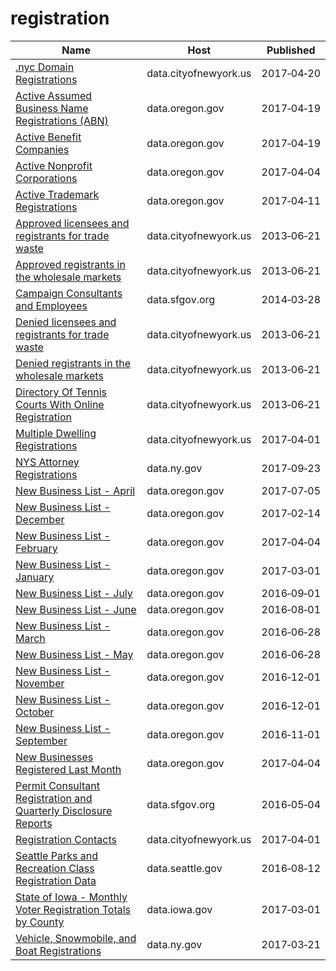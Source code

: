 # registration

Name | Host | Published
---- | ---- | ---------
[.nyc Domain Registrations](../datasets/9cw8-7heb.md) | data.cityofnewyork.us | 2017&#x2011;04&#x2011;20
[Active Assumed Business Name Registrations (ABN)](../datasets/vt5w-tv2x.md) | data.oregon.gov | 2017&#x2011;04&#x2011;19
[Active Benefit Companies](../datasets/baig-8b9x.md) | data.oregon.gov | 2017&#x2011;04&#x2011;19
[Active Nonprofit Corporations](../datasets/8kyv-b2kw.md) | data.oregon.gov | 2017&#x2011;04&#x2011;04
[Active Trademark Registrations](../datasets/ny3n-dx3v.md) | data.oregon.gov | 2017&#x2011;04&#x2011;11
[Approved licensees and registrants for trade waste](../datasets/tphb-2tdm.md) | data.cityofnewyork.us | 2013&#x2011;06&#x2011;21
[Approved registrants in the wholesale markets](../datasets/sapz-4gsi.md) | data.cityofnewyork.us | 2013&#x2011;06&#x2011;21
[Campaign Consultants and Employees](../datasets/8n8d-ry79.md) | data.sfgov.org | 2014&#x2011;03&#x2011;28
[Denied licensees and registrants for trade waste](../datasets/5t7n-dizh.md) | data.cityofnewyork.us | 2013&#x2011;06&#x2011;21
[Denied registrants in the wholesale markets](../datasets/35f6-8qd2.md) | data.cityofnewyork.us | 2013&#x2011;06&#x2011;21
[Directory Of Tennis Courts With Online Registration](../datasets/j6ik-kjbs.md) | data.cityofnewyork.us | 2013&#x2011;06&#x2011;21
[Multiple Dwelling Registrations](../datasets/tesw-yqqr.md) | data.cityofnewyork.us | 2017&#x2011;04&#x2011;01
[NYS Attorney Registrations](../datasets/eqw2-r5nb.md) | data.ny.gov | 2017&#x2011;09&#x2011;23
[New Business List - April](../datasets/5qwt-pfng.md) | data.oregon.gov | 2017&#x2011;07&#x2011;05
[New Business List - December](../datasets/fizx-mxwm.md) | data.oregon.gov | 2017&#x2011;02&#x2011;14
[New Business List - February](../datasets/rzbk-bycp.md) | data.oregon.gov | 2017&#x2011;04&#x2011;04
[New Business List - January](../datasets/v44b-kxkg.md) | data.oregon.gov | 2017&#x2011;03&#x2011;01
[New Business List - July](../datasets/395d-muju.md) | data.oregon.gov | 2016&#x2011;09&#x2011;01
[New Business List - June](../datasets/i8h7-mn6v.md) | data.oregon.gov | 2016&#x2011;08&#x2011;01
[New Business List - March](../datasets/iqk5-vk9d.md) | data.oregon.gov | 2016&#x2011;06&#x2011;28
[New Business List - May](../datasets/qnw2-qahx.md) | data.oregon.gov | 2016&#x2011;06&#x2011;28
[New Business List - November](../datasets/tu37-gsxb.md) | data.oregon.gov | 2016&#x2011;12&#x2011;01
[New Business List - October](../datasets/9vys-vbud.md) | data.oregon.gov | 2016&#x2011;12&#x2011;01
[New Business List - September](../datasets/ddus-tiqp.md) | data.oregon.gov | 2016&#x2011;11&#x2011;01
[New Businesses Registered Last Month](../datasets/esjy-u4fc.md) | data.oregon.gov | 2017&#x2011;04&#x2011;04
[Permit Consultant Registration and Quarterly Disclosure Reports](../datasets/py46-sknn.md) | data.sfgov.org | 2016&#x2011;05&#x2011;04
[Registration Contacts](../datasets/feu5-w2e2.md) | data.cityofnewyork.us | 2017&#x2011;04&#x2011;01
[Seattle Parks and Recreation Class Registration Data](../datasets/pfm3-d3j2.md) | data.seattle.gov | 2016&#x2011;08&#x2011;12
[State of Iowa - Monthly Voter Registration Totals by County](../datasets/cp55-uurs.md) | data.iowa.gov | 2017&#x2011;03&#x2011;01
[Vehicle, Snowmobile, and Boat Registrations](../datasets/w4pv-hbkt.md) | data.ny.gov | 2017&#x2011;03&#x2011;21

